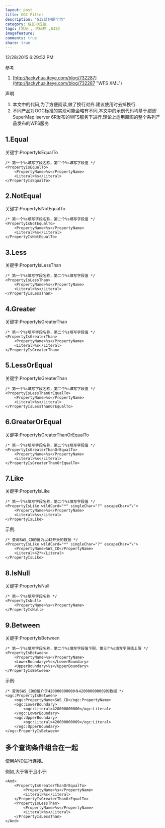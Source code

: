 ```yaml
---
layout: post
title: OGC Filter
description: "GIS就TM是个坑"
category: 成长の足迹
tags: [笔记 , 代码狗 ,GIS]
imagefeature: 
comments: true
share: true
---
```



12/28/2015 6:29:52 PM 

参考 

1. [http://jackyhua.iteye.com/blog/732287](http://jackyhua.iteye.com/blog/732287 "WFS XML")

声明

1. 本文中的代码,为了方便阅读,做了换行对齐.建议使用时去掉换行.
2. 不同产品对OGC标准的实现可能会略有不同,本文中的示例代码均基于*超图*SuperMap iserver 6R发布的WFS服务下进行.理论上适用超图的整个系列产品发布的WFS服务

## 1.Equal ##

关键字:PropertyIsEqualTo

	/* 第一个%s填写字段名称，第二个%s填写字段值 */
	<PropertyIsEqualTo>
		<PropertyName>%s</PropertyName>
		<Literal>%s</Literal>
	</PropertyIsEqualTo>

## 2.NotEqual ##

关键字:PropertyIsNotEqualTo

	/* 第一个%s填写字段名称，第二个%s填写字段值 */
	<PropertyIsNotEqualTo>
		<PropertyName>%s</PropertyName>
		<Literal>%s</Literal>
	</PropertyIsNotEqualTo> 

## 3.Less ##

关键字:PropertyIsLessThan

	/* 第一个%s填写字段名称，第二个%s填写字段值 */
	<PropertyIsLessThan>
		<PropertyName>%s</PropertyName>
		<Literal>%s</Literal>
	</PropertyIsLessThan> 

## 4.Greater ##

关键字:PropertyIsGreaterThan

	/* 第一个%s填写字段名称，第二个%s填写字段值 */
	<PropertyIsGreaterThan>
		<PropertyName>%s</PropertyName>
		<Literal>%s</Literal>
	</PropertyIsGreaterThan> 

## 5.LessOrEqual ##

关键字:PropertyIsGreaterThan

	/* 第一个%s填写字段名称，第二个%s填写字段值 */
	<PropertyIsLessThanOrEqualTo>
		<PropertyName>%s</PropertyName>
		<Literal>%s</Literal>
	</PropertyIsLessThanOrEqualTo> 

## 6.GreaterOrEqual ##

关键字:PropertyIsGreaterThanOrEqualTo

	/* 第一个%s填写字段名称，第二个%s填写字段值 */
	<PropertyIsGreaterThanOrEqualTo>
		<PropertyName>%s</PropertyName>
		<Literal>%s</Literal>
	</PropertyIsGreaterThanOrEqualTo> 

## 7.Like ##

关键字:PropertyIsLike

	/* 第一个%s填写字段名称，第二个%s填写字段值 */
	<PropertyIsLike wildCard="*" singleChar="?" escapeChar="\">
		<PropertyName>%s</PropertyName>
		<Literal>%s</Literal>
	</PropertyIsLike> 

示例:

	/* 查询SWS_CD的值为以42开头的数据 */
	<PropertyIsLike wildCard="*" singleChar="?" escapeChar="\">
		<PropertyName>SWS_CD</PropertyName>
		<Literal>42*</Literal>
	</PropertyIsLike>

## 8.IsNull ##

关键字:PropertyIsNull

	/* 第一个%s填写字段名称 */
	<PropertyIsNull>
		<PropertyName>%s</PropertyName>
	</PropertyIsNull>

## 9.Between ##

关键字:PropertyIsBetween

	/* 第一个%s填写字段名称，第二个%s填写字段值下限，第三个%s填写字段值上限 */
	<PropertyIsBetween>
		<PropertyName>%s</PropertyName>
		<LowerBoundary>%s</LowerBoundary>
		<UpperBoundary>%s</UpperBoundary>
	</PropertyIsBetween>

示例:

	/* 查询SWS_CD的值介于420000000000与420000000009的数据 */
	<ogc:PropertyIsBetween>
		<ogc:PropertyName>SWS_CD</ogc:PropertyName>
		<ogc:LowerBoundary>
			<ogc:Literal>420000000000</ogc:Literal>
		</ogc:LowerBoundary>
		<ogc:UpperBoundary>
			<ogc:Literal>420000000009</ogc:Literal>
		</ogc:UpperBoundary>
	</ogc:PropertyIsBetween>

## 多个查询条件组合在一起 ##

使用AND进行连接。

例如,大于等于且小于:

	<And>
		<PropertyIsGreaterThanOrEqualTo>
			<PropertyName>%s</PropertyName>
			<Literal>%s</Literal>
		</PropertyIsGreaterThanOrEqualTo>
		<PropertyIsLessThan>
			<PropertyName>%s</PropertyName>
			<Literal>%s</Literal>
		</PropertyIsLessThan> 
	</And> 